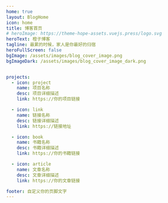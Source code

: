 ```yaml
---
home: true
layout: BlogHome
icon: home
title: 博客首页
# heroImage: https://theme-hope-assets.vuejs.press/logo.svg
heroText: 橙子博客
tagline: 最累的时候，家人是你最好的归宿
heroFullScreen: false
bgImage: /assets/images/blog_cover_image.png
bgImageDark: /assets/images/blog_cover_image_dark.png


projects:
  - icon: project
    name: 项目名称
    desc: 项目详细描述
    link: https://你的项目链接

  - icon: link
    name: 链接名称
    desc: 链接详细描述
    link: https://链接地址

  - icon: book
    name: 书籍名称
    desc: 书籍详细描述
    link: https://你的书籍链接

  - icon: article
    name: 文章名称
    desc: 文章详细描述
    link: https://你的文章链接

footer: 自定义你的页脚文字
---
```

